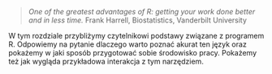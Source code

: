 > *One of the greatest advantages of R:  getting your work done better and in less time.*
> Frank Harrell, Biostatistics, Vanderbilt University

W tym rozdziale przybliżymy czytelnikowi podstawy związane z programem R. Odpowiemy na pytanie dlaczego warto poznać akurat ten język oraz  pokażemy w jaki sposób przygotować sobie środowisko pracy. Pokażemy też jak wygląda przykładowa interakcja z tym narzędziem.
